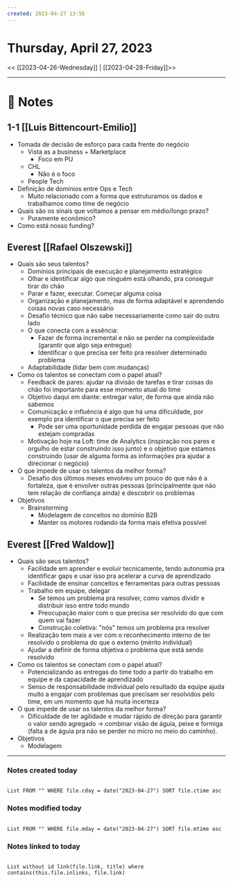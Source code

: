 ```yaml
---
created: 2023-04-27 13:56
---
```


# Thursday, April 27, 2023

<< [[2023-04-26-Wednesday]] | [[2023-04-28-Friday]]>>

---

# 📝 Notes
## 1-1 [[Luis Bittencourt-Emilio]]
- Tomada de decisão de esforço para cada frente do negócio
	- Vista as a business + Marketplace
		- Foco em PU
	- CHL
		- Não é o foco
	- People Tech
- Definição de domínios entre Ops e Tech
	- Muito relacionado com a forma que estruturamos os dados e trabalhamos como time de negócio
- Quais são os sinais que voltamos a pensar em médio/longo prazo?
	- Puramente econômico?
- Como está nosso funding?

## Everest [[Rafael Olszewski]]
- Quais são seus talentos?
	- Domínios principais de execução e planejamento estratégico
	- Olhar e identificar algo que ninguém está olhando, pra conseguir tirar do chão
	- Parar e fazer, executar. Começar alguma coisa
	- Organização e planejamento, mas de forma adaptável e aprendendo coisas novas caso necessário
	- Desafio técnico que não sabe necessariamente como sair do outro lado
	- O que conecta com a essência: 
		- Fazer de forma incremental e não se perder na complexidade (garantir que algo seja entregue)
		- Identificar o que precisa ser feito pra resolver determinado problema
	- Adaptabilidade (lidar bem com mudanças)
- Como os talentos se conectam com o papel atual?
	- Feedback de pares: ajudar na divisão de tarefas e tirar coisas do chão foi importante para esse momento atual do time
	- Objetivo daqui em diante: entregar valor, de forma que ainda não sabemos
	- Comunicação e influência é algo que há uma dificuldade, por exemplo pra identificar o que precisa ser feito
		- Pode ser uma oportunidade perdida de engajar pessoas que não estejam compradas
	- Motivação hoje na Loft: time de Analytics (inspiração nos pares e orgulho de estar construindo isso junto) e o objetivo que estamos construindo (usar de alguma forma as informações pra ajudar a direcionar o negócio)
- O que impede de usar os talentos da melhor forma?
	- Desafio dos últimos meses envolveu um pouco do que não é a fortaleza, que é envolver outras pessoas (principalmente que não tem relação de confiança ainda) e descobrir os problemas
- Objetivos
	- Brainstorming
		- Modelagem de conceitos no domínio B2B
		- Manter os motores rodando da forma mais efetiva possível

## Everest [[Fred Waldow]]
- Quais são seus talentos?
	- Facilidade em aprender e evoluir tecnicamente, tendo autonomia pra identificar gaps e usar isso pra acelerar a curva de aprendizado
	- Facilidade de ensinar conceitos e ferramentas para outras pessoas
	- Trabalho em equipe, delegar
		- Se temos um problema pra resolver, como vamos dividir e distribuir isso entre todo mundo
		- Preocupação maior com o que precisa ser resolvido do que com quem vai fazer
		- Construção coletiva: "nós" temos um problema pra resolver
	- Realização tem mais a ver com o reconhecimento interno de ter resolvido o problema do que o externo (mérito individual)
	- Ajudar a definir de forma objetiva o problema que está sendo resolvido
- Como os talentos se conectam com o papel atual?
	- Potencializando as entregas do time todo a partir do trabalho em equipe e da capacidade de aprendizado
	- Senso de responsabilidade individual pelo resultado da equipe ajuda muito a engajar com problemas que precisam ser resolvidos pelo time, em um momento que há muita incerteza
- O que impede de usar os talentos da melhor forma?
	- Dificuldade de ter agilidade e mudar rápido de direção para garantir o valor sendo agregado -> combinar visão de águia, peixe e formiga (falta a de águia pra não se perder no micro no meio do caminho).
- Objetivos
	- Modelagem

---

### Notes created today

```dataview

List FROM "" WHERE file.cday = date("2023-04-27") SORT file.ctime asc

```

### Notes modified today

```dataview

List FROM "" WHERE file.mday = date("2023-04-27") SORT file.mtime asc

```

### Notes linked to today

```dataview 

List without id link(file.link, title) where contains(this.file.inlinks, file.link)

```